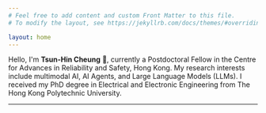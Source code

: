 ```yaml
---
# Feel free to add content and custom Front Matter to this file.
# To modify the layout, see https://jekyllrb.com/docs/themes/#overriding-theme-defaults

layout: home
---
```


Hello, I'm **Tsun-Hin Cheung** 👋, currently a Postdoctoral Fellow in the Centre for Advances in Reliability and Safety, Hong Kong. My research interests include multimodal AI, AI Agents, and Large Language Models (LLMs). I received my PhD degree in Electrical and Electronic Engineering from The Hong Kong Polytechnic University.

------
<!-- 
## My Tech Stack

- **Frontend** : React, React Native

- **Backend** : Express.js, Flask

- **Databases**  : MySQL, MongoDB, Neo4j

- **Data Crawling** : Scrapy, Beautifulsoup

- **Machine Learning Framework** : PyTorch, Huggingface, Pytorch Geometric

- **Cloud Services** : AWS, Google Cloud Platform

------ -->


